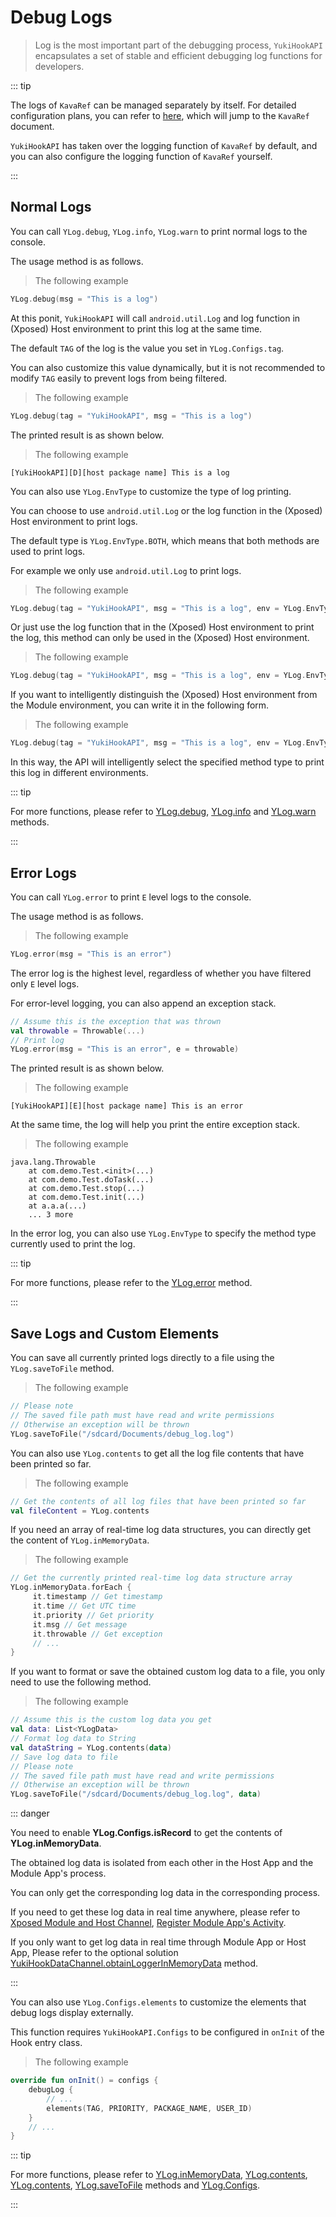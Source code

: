 # Debug Logs

> Log is the most important part of the debugging process, `YukiHookAPI` encapsulates a set of stable and efficient debugging log functions for developers.

::: tip

The logs of `KavaRef` can be managed separately by itself. For detailed configuration plans,
you can refer to [here](https://highcapable.github.io/KavaRef/en/library/kavaref-core#log-management), which will jump to the `KavaRef` document.

`YukiHookAPI` has taken over the logging function of `KavaRef` by default, and you can also configure the logging function of `KavaRef` yourself.

:::

## Normal Logs

You can call `YLog.debug`, `YLog.info`, `YLog.warn` to print normal logs to the console.

The usage method is as follows.

> The following example

```kotlin
YLog.debug(msg = "This is a log")
```

At this ponit, `YukiHookAPI` will call `android.util.Log` and log function in (Xposed) Host environment to print this log at the same time.

The default `TAG` of the log is the value you set in `YLog.Configs.tag`.

You can also customize this value dynamically, but it is not recommended to modify `TAG` easily to prevent logs from being filtered.

> The following example

```kotlin
YLog.debug(tag = "YukiHookAPI", msg = "This is a log")
```

The printed result is as shown below.

> The following example

```:no-line-numbers
[YukiHookAPI][D][host package name] This is a log
```

You can also use `YLog.EnvType` to customize the type of log printing.

You can choose to use `android.util.Log` or the log function in the (Xposed) Host environment to print logs.

The default type is `YLog.EnvType.BOTH`, which means that both methods are used to print logs.

For example we only use `android.util.Log` to print logs.

> The following example

```kotlin
YLog.debug(tag = "YukiHookAPI", msg = "This is a log", env = YLog.EnvType.LOGD)
```

Or just use the log function that in the (Xposed) Host environment to print the log, this method can only be used in the (Xposed) Host environment.

> The following example

```kotlin
YLog.debug(tag = "YukiHookAPI", msg = "This is a log", env = YLog.EnvType.XPOSED_ENVIRONMENT)
```

If you want to intelligently distinguish the (Xposed) Host environment from the Module environment, you can write it in the following form.

> The following example

```kotlin
YLog.debug(tag = "YukiHookAPI", msg = "This is a log", env = YLog.EnvType.SCOPE)
```

In this way, the API will intelligently select the specified method type to print this log in different environments.

::: tip

For more functions, please refer to [YLog.debug](../public/com/highcapable/yukihookapi/hook/log/YLog#debug-method), [YLog.info](../public/com/highcapable/yukihookapi/hook/log/YLog#info-method) and [YLog.warn](../public/com/highcapable/yukihookapi/hook/log/YLog#warn-method) methods.

:::

## Error Logs

You can call `YLog.error` to print `E` level logs to the console.

The usage method is as follows.

> The following example

```kotlin
YLog.error(msg = "This is an error")
```

The error log is the highest level, regardless of whether you have filtered only `E` level logs.

For error-level logging, you can also append an exception stack.

```kotlin
// Assume this is the exception that was thrown
val throwable = Throwable(...)
// Print log
YLog.error(msg = "This is an error", e = throwable)
```

The printed result is as shown below.

> The following example

```:no-line-numbers
[YukiHookAPI][E][host package name] This is an error
```

At the same time, the log will help you print the entire exception stack.

> The following example

```:no-line-numbers
java.lang.Throwable
    at com.demo.Test.<init>(...)
    at com.demo.Test.doTask(...)
    at com.demo.Test.stop(...)
    at com.demo.Test.init(...)
    at a.a.a(...)
    ... 3 more
```

In the error log, you can also use `YLog.EnvType` to specify the method type currently used to print the log.

::: tip

For more functions, please refer to the [YLog.error](../public/com/highcapable/yukihookapi/hook/log/YLog#error-method) method.

:::

## Save Logs and Custom Elements

You can save all currently printed logs directly to a file using the `YLog.saveToFile` method.

> The following example

```kotlin
// Please note
// The saved file path must have read and write permissions
// Otherwise an exception will be thrown
YLog.saveToFile("/sdcard/Documents/debug_log.log")
```

You can also use `YLog.contents` to get all the log file contents that have been printed so far.

> The following example

```kotlin
// Get the contents of all log files that have been printed so far
val fileContent = YLog.contents
```

If you need an array of real-time log data structures, you can directly get the content of `YLog.inMemoryData`.

> The following example

```kotlin
// Get the currently printed real-time log data structure array
YLog.inMemoryData.forEach {
     it.timestamp // Get timestamp
     it.time // Get UTC time
     it.priority // Get priority
     it.msg // Get message
     it.throwable // Get exception
     // ...
}
```

If you want to format or save the obtained custom log data to a file, you only need to use the following method.

> The following example

```kotlin
// Assume this is the custom log data you get
val data: List<YLogData>
// Format log data to String
val dataString = YLog.contents(data)
// Save log data to file
// Please note
// The saved file path must have read and write permissions
// Otherwise an exception will be thrown
YLog.saveToFile("/sdcard/Documents/debug_log.log", data)
```

::: danger

You need to enable **YLog.Configs.isRecord** to get the contents of **YLog.inMemoryData**.

The obtained log data is isolated from each other in the Host App and the Module App's process.

You can only get the corresponding log data in the corresponding process.

If you need to get these log data in real time anywhere, please refer to [Xposed Module and Host Channel](xposed-channel), [Register Module App's Activity](host-inject#register-module-app-s-activity).

If you only want to get log data in real time through Module App or Host App, Please refer to the optional solution [YukiHookDataChannel.obtainLoggerInMemoryData](../public/com/highcapable/yukihookapi/hook/xposed/channel/YukiHookDataChannel#obtainloggerinmemorydata-method) method.

:::

You can also use `YLog.Configs.elements` to customize the elements that debug logs display externally.

This function requires `YukiHookAPI.Configs` to be configured in `onInit` of the Hook entry class.

> The following example

```kotlin
override fun onInit() = configs {
    debugLog {
        // ...
        elements(TAG, PRIORITY, PACKAGE_NAME, USER_ID)
    }
    // ...
}
```

::: tip

For more functions, please refer to [YLog.inMemoryData](../public/com/highcapable/yukihookapi/hook/log/YLog#inmemorydata-field), [YLog.contents](../public/com/highcapable/yukihookapi/hook/log/YLog#contents-field), [YLog.contents](../public/com/highcapable/yukihookapi/hook/log/YLog#contents-method), [YLog.saveToFile](../public/com/highcapable/yukihookapi/hook/log/YLog#savetofile-method) methods and [YLog.Configs](../public/com/highcapable/yukihookapi/hook/log/YLog#configs-object).

:::